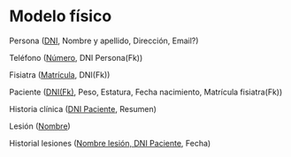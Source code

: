 # Modelo físico

Persona (<ins>DNI</ins>, Nombre y apellido, Dirección, Email?)

Teléfono (<ins>Número</ins>, DNI Persona(Fk))

Fisiatra (<ins>Matrícula</ins>, DNI(Fk))

Paciente (<ins>DNI(Fk)</ins>, Peso, Estatura, Fecha nacimiento, Matrícula fisiatra(Fk))

Historia clínica (<ins>DNI Paciente</ins>, Resumen)

Lesión (<ins>Nombre</ins>)

Historial lesiones (<ins>Nombre lesión, DNI Paciente</ins>, Fecha)